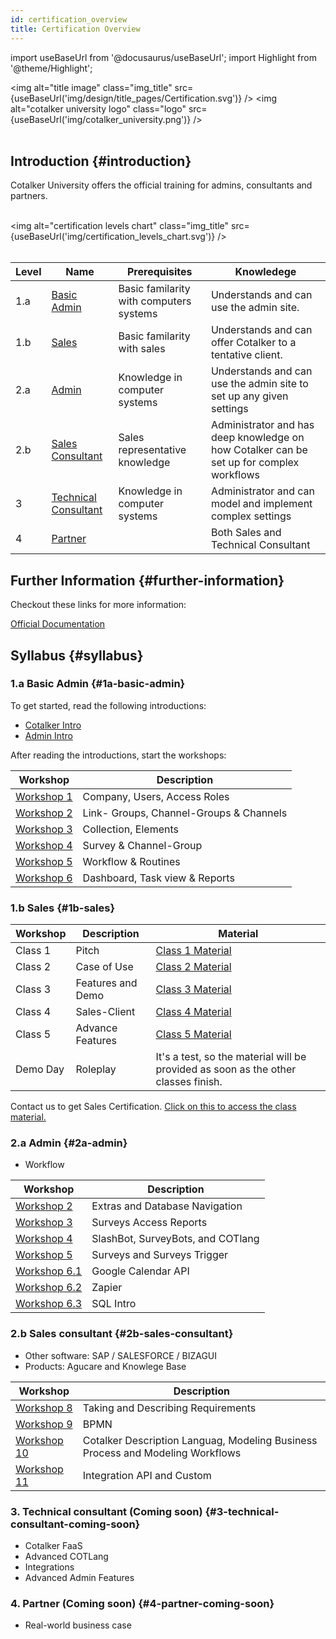 ```yaml
---
id: certification_overview
title: Certification Overview
---
```

import useBaseUrl from '@docusaurus/useBaseUrl';
import Highlight from '@theme/Highlight';



<img alt="title image" class="img_title" src={useBaseUrl('img/design/title_pages/Certification.svg')} />
<img alt="cotalker university logo" class="logo" src={useBaseUrl('img/cotalker_university.png')} />
<br/><br/>

## Introduction {#introduction}

Cotalker University offers the official training for admins, consultants and partners. <br/><br/>

<img alt="certification levels chart" class="img_title" src={useBaseUrl('img/certification_levels_chart.svg')} />
<br/><br/>
  

| Level | Name  | Prerequisites | Knowledege |
| ----  | ----- | ------------- | ---------- |
| 1.a     | [Basic Admin](#1a-basic-admin) | Basic familarity with computers systems | Understands and can use the admin site.  |
| 1.b     | [Sales](#1b-sales) | Basic familarity with sales | Understands and can offer Cotalker to a tentative client.  |
| 2.a     | [Admin](#2a-admin) | Knowledge in computer systems | Understands and can use the admin site to set up any given settings  |
| 2.b   | [Sales Consultant](#2b-sales-consultant) | Sales representative knowledge  |  Administrator and has deep knowledge on how Cotalker can be set up for complex workflows | 
| 3 | [Technical Consultant](#3-technical-consultant-(coming-soon))  | Knowledge in computer systems | Administrator and can model and implement complex settings |
| 4     | [Partner](#4-partner-(coming-soon)) |  | Both Sales and Technical Consultant |  


## Further Information {#further-information}

Checkout these links for more information:

[Official Documentation](https://doc.cotalker.com)

## Syllabus {#syllabus}

### 1.a Basic Admin {#1a-basic-admin}
To get started, read the following introductions:
 - [Cotalker Intro](/docs/getting_started/quick_start) 
 - [Admin Intro](/docs/documentation/admin/admin_overview)

After reading the introductions, start the workshops:

| Workshop  | Description | 
| ----  | ------------- |
| [Workshop 1](/docs/certification/basic_admin/certification_admin_ws1) | Company, Users, Access Roles|
| [Workshop 2](/docs/certification/basic_admin/certification_admin_ws2) |  Link- Groups, Channel-Groups & Channels |
| [Workshop 3](/docs/certification/basic_admin/certification_admin_ws3) | Collection, Elements |
| [Workshop 4](/docs/certification/basic_admin/certification_admin_ws4) | Survey & Channel-Group |
| [Workshop 5](/docs/certification/basic_admin/certification_admin_ws5) | Workflow & Routines |
| [Workshop 6](/docs/certification/basic_admin/certification_admin_ws6) | Dashboard, Task view & Reports |

### 1.b Sales {#1b-sales}

| Workshop  | Description | Material |
| ----  | ------------- | -----------|
| Class 1 | Pitch | [Class 1 Material](https://docs.google.com/presentation/d/e/2PACX-1vSeh5lcQ10T_Pf8hG5kdUl_i_vzh8BGVTj5vJUfLrjlhJOP1bvkaL72J6_PeacdXuKhTWN1QLjXq_MW/pub?start=false&loop=false&delayms=5000) |
| Class 2 | Case of Use | [Class 2 Material](https://docs.google.com/presentation/d/e/2PACX-1vRGRdFBaZ5Hchns7GxNQVbVDbTvgHEa_fHpFvI9N-h0m7s-AiSJlfpibF2z7kxwNjTCCE-IPR9Qq3Jy/pub?start=false&loop=false&delayms=5000) |
| Class 3 | Features and Demo |[Class 3 Material](https://docs.google.com/presentation/d/e/2PACX-1vRsK-WuIw-ynhfWQEd2b38ClejldfkfczXirvhtNsynbWmqlh15-Lhkgz2jXESG0KTIEImdqpr-cKq1/pub?start=false&loop=false&delayms=5000) |
| Class 4 | Sales-Client | [Class 4 Material](https://docs.google.com/presentation/d/e/2PACX-1vQOkUZE1njqHaQ_jHIZOsnDGDU-rdHQvmw284CuBg8dLiCXxkcPtSZYJ1l_xHWZa_TrEfqH8acfK5Ne/pub?start=false&loop=false&delayms=5000) |
| Class 5 | Advance Features | [Class 5 Material](https://docs.google.com/presentation/d/e/2PACX-1vTYVGFaGScFoyTJFAD35l4Z9Un1aLDfIyNhFlHXIGaXC50zjzv14lBXidMZsTaeFR2egPi_CU4rdS_D/pub?start=false&loop=false&delayms=5000) |
| Demo Day | Roleplay | It's a test, so the material will be provided as soon as the other classes finish. |

Contact us to get Sales Certification.
[Click on this to access the class material.](https://drive.google.com/drive/folders/1wppd_v67FrhmavxSHfRKcW4KCC5tNwpn?usp=sharing)

### 2.a Admin {#2a-admin}

- Workflow

| Workshop  | Description | 
| ----  | ------------- |
| [Workshop 2](#) |  Extras and Database Navigation |
| [Workshop 3](#) | Surveys Access Reports |
| [Workshop 4](#) | SlashBot, SurveyBots, and COTlang |
| [Workshop 5](#) | Surveys and Surveys Trigger |
| [Workshop 6.1](#) | Google Calendar API |
| [Workshop 6.2](#) | Zapier |
| [Workshop 6.3](#) | SQL Intro |

### 2.b Sales consultant {#2b-sales-consultant}

- Other software: SAP / SALESFORCE / BIZAGUI
- Products: Agucare and Knowlege Base

| Workshop  | Description | 
| ----  | ------------- |
| [Workshop 8](#) | Taking and Describing Requirements |
| [Workshop 9](#) |  BPMN |
| [Workshop 10](#) | Cotalker Description Languag, Modeling Business Process and Modeling Workflows |
| [Workshop 11](#) | Integration API and Custom |

### 3. Technical consultant (Coming soon) {#3-technical-consultant-coming-soon}
- Cotalker FaaS
- Advanced COTLang
- Integrations
- Advanced Admin Features

### 4. Partner (Coming soon) {#4-partner-coming-soon}
- Real-world business case

